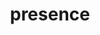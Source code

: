 ---
title: presence
redirect_from: presence
redirect_to: https://utdallas.presence.io/organization/student-game-developer-association-sgda
---